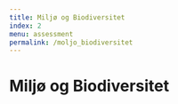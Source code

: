 ```yaml
---
title: Miljø og Biodiversitet
index: 2
menu: assessment
permalink: /moljo_biodiversitet
---
```


# Miljø og Biodiversitet
